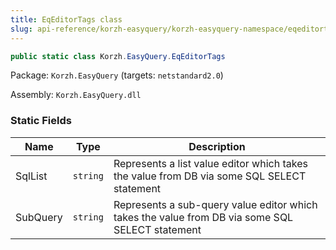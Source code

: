 ```yaml
---
title: EqEditorTags class
slug: api-reference/korzh-easyquery/korzh-easyquery-namespace/eqeditortags-class
---
```


```csharp
public static class Korzh.EasyQuery.EqEditorTags

```
Package: `Korzh.EasyQuery` (targets: `netstandard2.0`)

Assembly: `Korzh.EasyQuery.dll`

### Static Fields

| Name | Type | Description | 
| --- | --- | --- | 
| SqlList | `string` | Represents a list value editor which takes the value from DB via some SQL SELECT statement | 
| SubQuery | `string` | Represents a sub-query value editor which takes the value from DB via some SQL SELECT statement |